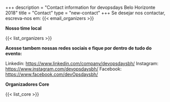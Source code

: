 +++
description = "Contact information for devopsdays Belo Horizonte 2018"
title = "Contact"
type = "new-contact"
+++
Se desejar nos contactar, escreva-nos em: {{< email_organizers >}}

**Nosso time local**

{{< list_organizers >}}

**Acesse tambem nossas redes sociais e fique por dentro de tudo do evento:**

Linkedin: https://www.linkedin.com/company/devopsdaysbh/
Instagram: https://www.instagram.com/devopsdaysbh/
Facebook: https://www.facebook.com/devOpsdaysbh/

**Organizadores Core**

{{< list_core >}}